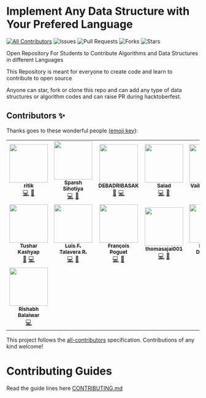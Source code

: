 # Implement Any Data Structure with Your Prefered Language
<!-- ALL-CONTRIBUTORS-BADGE:START - Do not remove or modify this section -->
[![All Contributors](https://img.shields.io/badge/all_contributors-12-orange.svg?style=flat-square)](#contributors-)
![Issues](https://img.shields.io/github/issues/ephremdeme/data-structure-and-algorithms)
![Pull Requests](https://img.shields.io/github/issues-pr/ephremdeme/data-structure-and-algorithms)
![Forks](https://img.shields.io/github/forks/ephremdeme/data-structure-and-algorithms)
![Stars](https://img.shields.io/github/stars/ephremdeme/data-structure-and-algorithms)

Open Repository For Students to Contribute Algorithms and Data Structures in different Languages

This Repository is meant for everyone to create code and learn to contribute to open source

Anyone can star, fork or clone this repo and can add any type of data structures or algorithm codes and can raise PR during hacktoberfest.


## Contributors ✨

Thanks goes to these wonderful people ([emoji key](https://allcontributors.org/docs/en/emoji-key)):

<!-- ALL-CONTRIBUTORS-LIST:START - Do not remove or modify this section -->
<!-- prettier-ignore-start -->
<!-- markdownlint-disable -->
<table>
  <tr>
    <td align="center"><a href="https://github.com/ritik"><img src="https://avatars3.githubusercontent.com/u/1125629?v=4" width="100px;" alt=""/><br /><sub><b>ritik</b></sub></a><br /><a href="https://github.com/ephremdeme/data-structure-and-algorithms/commits?author=ritik" title="Code">💻</a> <a href="#design-ritik" title="Design">🎨</a></td>
    <td align="center"><a href="http://sparshsihotiya.me/"><img src="https://avatars2.githubusercontent.com/u/58358499?v=4" width="100px;" alt=""/><br /><sub><b>Sparsh Sihotiya</b></sub></a><br /><a href="https://github.com/ephremdeme/data-structure-and-algorithms/commits?author=sparshs413" title="Code">💻</a> <a href="#ideas-sparshs413" title="Ideas, Planning, & Feedback">🤔</a></td>
    <td align="center"><a href="http://DEBADRIBASAK.github.io"><img src="https://avatars2.githubusercontent.com/u/32904247?v=4" width="100px;" alt=""/><br /><sub><b>DEBADRIBASAK</b></sub></a><br /><a href="#ideas-DEBADRIBASAK" title="Ideas, Planning, & Feedback">🤔</a> <a href="https://github.com/ephremdeme/data-structure-and-algorithms/commits?author=DEBADRIBASAK" title="Code">💻</a></td>
    <td align="center"><a href="https://github.com/TastySalad"><img src="https://avatars2.githubusercontent.com/u/29716545?v=4" width="100px;" alt=""/><br /><sub><b>Salad</b></sub></a><br /><a href="https://github.com/ephremdeme/data-structure-and-algorithms/commits?author=TastySalad" title="Code">💻</a> <a href="#design-TastySalad" title="Design">🎨</a></td>
    <td align="center"><a href="https://github.com/gulvaibhav20"><img src="https://avatars0.githubusercontent.com/u/43981794?v=4" width="100px;" alt=""/><br /><sub><b>Vaibhav Gulati</b></sub></a><br /><a href="#ideas-gulvaibhav20" title="Ideas, Planning, & Feedback">🤔</a> <a href="https://github.com/ephremdeme/data-structure-and-algorithms/commits?author=gulvaibhav20" title="Code">💻</a></td>
    <td align="center"><a href="https://github.com/amanjhurani"><img src="https://avatars2.githubusercontent.com/u/47776459?v=4" width="100px;" alt=""/><br /><sub><b>Aman Jhurani</b></sub></a><br /><a href="#ideas-amanjhurani" title="Ideas, Planning, & Feedback">🤔</a> <a href="https://github.com/ephremdeme/data-structure-and-algorithms/commits?author=amanjhurani" title="Code">💻</a></td>
    <td align="center"><a href="https://github.com/PRITI24"><img src="https://avatars3.githubusercontent.com/u/42322432?v=4" width="100px;" alt=""/><br /><sub><b>Priti Jha</b></sub></a><br /><a href="https://github.com/ephremdeme/data-structure-and-algorithms/commits?author=PRITI24" title="Code">💻</a> <a href="#design-PRITI24" title="Design">🎨</a></td>
  </tr>
  <tr>
    <td align="center"><a href="https://dev.to/tusharkashyap63"><img src="https://avatars3.githubusercontent.com/u/65089058?v=4" width="100px;" alt=""/><br /><sub><b>Tushar Kashyap</b></sub></a><br /><a href="#design-tusharkashyap63" title="Design">🎨</a> <a href="https://github.com/ephremdeme/data-structure-and-algorithms/commits?author=tusharkashyap63" title="Code">💻</a></td>
    <td align="center"><a href="https://github.com/LuisFerTR"><img src="https://avatars1.githubusercontent.com/u/47088091?v=4" width="100px;" alt=""/><br /><sub><b>Luis F. Talavera R.</b></sub></a><br /><a href="https://github.com/ephremdeme/data-structure-and-algorithms/commits?author=LuisFerTR" title="Code">💻</a> <a href="#ideas-LuisFerTR" title="Ideas, Planning, & Feedback">🤔</a></td>
    <td align="center"><a href="http://francois.poguet.com"><img src="https://avatars3.githubusercontent.com/u/59446609?v=4" width="100px;" alt=""/><br /><sub><b>François Poguet</b></sub></a><br /><a href="https://github.com/ephremdeme/data-structure-and-algorithms/commits?author=FrancoisPog" title="Code">💻</a> <a href="#ideas-FrancoisPog" title="Ideas, Planning, & Feedback">🤔</a></td>
    <td align="center"><a href="https://github.com/thomasajai001"><img src="https://avatars2.githubusercontent.com/u/56961709?v=4" width="100px;" alt=""/><br /><sub><b>thomasajai001</b></sub></a><br /><a href="https://github.com/ephremdeme/data-structure-and-algorithms/commits?author=thomasajai001" title="Code">💻</a> <a href="#design-thomasajai001" title="Design">🎨</a></td>
    <td align="center"><a href="https://github.com/ephremdeme"><img src="https://avatars1.githubusercontent.com/u/38384199?v=4" width="100px;" alt=""/><br /><sub><b>Ephrem Demelash</b></sub></a><br /><a href="https://github.com/ephremdeme/data-structure-and-algorithms/commits?author=ephremdeme" title="Code">💻</a> <a href="#design-ephremdeme" title="Design">🎨</a> <a href="#ideas-ephremdeme" title="Ideas, Planning, & Feedback">🤔</a></td>
    <td align="center"><a href="https://github.com/nikki003"><img src="https://avatars3.githubusercontent.com/u/43932492?v=4" width="100px;" alt=""/><br /><sub><b>Nikki Bhalodiya</b></sub></a><br /><a href="https://github.com/ephremdeme/data-structure-and-algorithms/commits?author=nikki003" title="Code">💻</a> <a href="#design-nikki003" title="Design">🎨</a></td>
    <td align="center"><a href="https://github.com/ek08"><img src="https://avatars1.githubusercontent.com/u/63246960?v=4" width="100px;" alt=""/><br /><sub><b>Ehtesham</b></sub></a><br /><a href="https://github.com/ephremdeme/data-structure-and-algorithms/commits?author=ek08" title="Code">💻</a></td>
  </tr>
  <tr>
    <td align="center"><a href="https://github.com/rishabh15b"><img src="https://avatars3.githubusercontent.com/u/55358003?v=4" width="100px;" alt=""/><br /><sub><b>Rishabh Balaiwar</b></sub></a><br /><a href="https://github.com/ephremdeme/data-structure-and-algorithms/commits?author=rishabh15b" title="Code">💻</a></td>
  </tr>
</table>

<!-- markdownlint-enable -->
<!-- prettier-ignore-end -->
<!-- ALL-CONTRIBUTORS-LIST:END -->

This project follows the [all-contributors](https://github.com/all-contributors/all-contributors) specification. Contributions of any kind welcome!


# Contributing Guides

Read the guide lines here [CONTRIBUTING.md](CONTRIBUTING.md)
